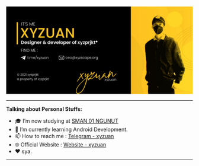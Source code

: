 <p align="center">
  <img src="https://github.com/xyzuan/xyzuan/raw/master/1618402867-picsay.png"><br>
</p>

---

<!-- Talking about you -->
**Talking about Personal Stuffs:**

* 🎓 I’m now studying at [SMAN 01 NGUNUT](https://sma-nusa.sch.id)
* 🌱 I’m currently learning Android Development.
* 📫 How to reach me : [Telegram - xyzuan](https://t.me/xyzuan)
* 🌐 Official Website : [Website - xyzuan](https://xyzuan.me)
* ❤️ sya.

---
